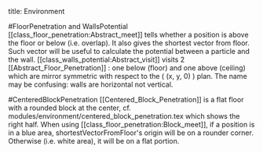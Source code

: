 title: Environment

#FloorPenetration and WallsPotential
[[class_floor_penetration:Abstract_meet]] tells whether a position is above the floor
or below (i.e. overlap). It also gives the shortest vector from floor. Such vector will be useful
to calculate the potential between a particle and the wall.
[[class_walls_potential:Abstract_visit]] visits 2 [[Abstract_Floor_Penetration]] :
one below (floor) and one above (ceiling) which are mirror symmetric with respect to
the \( (x, y, 0) \) plan. The name may be confusing: walls are horizontal not vertical.

#CenteredBlockPenetration
[[Centered_Block_Penetration]] is a flat floor with a rounded block at the center, cf.
modules/environment/centered_block_penetration.tex which shows the right half.
When using [[class_floor_penetration:Block_meet]], if a position is in a blue area,
shortestVectorFromFloor's origin will be on a rounder corner. Otherwise (i.e. white area),
it will be on a flat portion.
